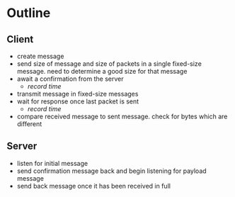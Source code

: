 # Outline

## Client

- create message
- send size of message and size of packets in a single fixed-size message.
  need to determine a good size for that message
- await a confirmation from the server
  * *record time*
- transmit message in fixed-size messages
- wait for response once last packet is sent
  * *record time*
- compare received message to sent message. check for bytes which are different



## Server

- listen for initial message
- send confirmation message back and begin listening for payload message
- send back message once it has been received in full
